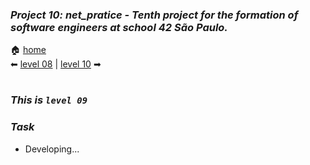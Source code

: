 ### _Project 10: net_pratice - Tenth project for the formation of software engineers at school 42 São Paulo._

🏠 [home](https://github.com/Vinicius-Santoro/42-formation-lvl2-10.net_pratice)<br>
⬅ [level 08](https://github.com/Vinicius-Santoro/42-formation-lvl2-10.net_pratice/blob/main/readmes/level08.md) | [level 10](https://github.com/Vinicius-Santoro/42-formation-lvl2-10.net_pratice/blob/main/readmes/level10.md) ➡
<h1></h1>

### _This is `level 09`_

### _Task_
- Developing...

